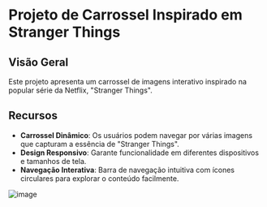 # Projeto de Carrossel Inspirado em Stranger Things

## Visão Geral
Este projeto apresenta um carrossel de imagens interativo inspirado na popular série da Netflix, "Stranger Things". 

## Recursos
- **Carrossel Dinâmico**: Os usuários podem navegar por várias imagens que capturam a essência de "Stranger Things".
- **Design Responsivo**: Garante funcionalidade em diferentes dispositivos e tamanhos de tela.
- **Navegação Interativa**: Barra de navegação intuitiva com ícones circulares para explorar o conteúdo facilmente.

![image](https://github.com/user-attachments/assets/dd5a95c4-58e6-4b01-bb95-4b8f9dfd7a70)

